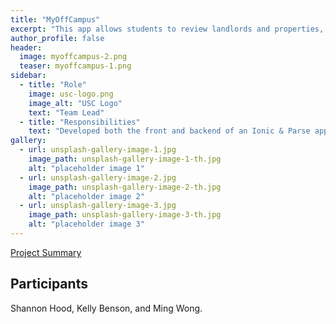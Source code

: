 ```yaml
---
title: "MyOffCampus"
excerpt: "This app allows students to review landlords and properties, search for somewhere they're interested in living, or save a landlord or location for later."
author_profile: false
header:
  image: myoffcampus-2.png
  teaser: myoffcampus-1.png
sidebar:
  - title: "Role"
    image: usc-logo.png
    image_alt: "USC Logo"
    text: "Team Lead"
  - title: "Responsibilities"
    text: "Developed both the front and backend of an Ionic & Parse app, managed the team, and communicated regularly with business partners."
gallery:
  - url: unsplash-gallery-image-1.jpg
    image_path: unsplash-gallery-image-1-th.jpg
    alt: "placeholder image 1"
  - url: unsplash-gallery-image-2.jpg
    image_path: unsplash-gallery-image-2-th.jpg
    alt: "placeholder image 2"
  - url: unsplash-gallery-image-3.jpg
    image_path: unsplash-gallery-image-3-th.jpg
    alt: "placeholder image 3"
---
```


<a href="../../files/myoffcampus-report.pdf">Project Summary</a>

<h2>Participants</h2>

Shannon Hood, Kelly Benson, and Ming Wong.